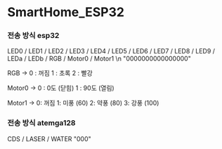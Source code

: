# SmartHome_ESP32

### 전송 방식 esp32

 LED0 / LED1 / LED2 / LED3 / LED4 / LED5 / LED6 / LED7 / LED8 / LED9 / LEDa / LEDb / RGB / Motor0 / Motor1 \n
"0000000000000000"

RGB -> 
0 : 꺼짐 
1 : 초록 
2 : 빨강 

Motor0 -> 
0 : 0도 (닫힘)
1 : 90도 (열림)

Motor1 ->
0: 꺼짐
1: 미풍 (60)
2: 약풍 (80)
3: 강풍 (100)


 ### 전송 방식 atemga128
  CDS / LASER / WATER
 "000"
